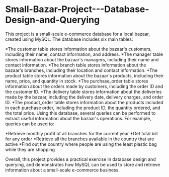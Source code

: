 # Small-Bazar-Project---Database-Design-and-Querying
This project is a small-scale e-commerce database for a local bazaar, created using MySQL. The database includes six main tables:

*The customer table stores information about the bazaar's customers, including their name, contact information, and address.
*The manager table stores information about the bazaar's managers, including their name and contact information.
*The branch table stores information about the bazaar's branches, including their location and contact information.
*The product table stores information about the bazaar's products, including their name, price, and quantity in stock.
*The purchase_order table stores information about the orders made by customers, including the order ID and the customer ID.
*The delivery table stores information about the deliveries made by the bazaar, including the delivery date, delivery charges, and order ID.
*The product_order table stores information about the products included in each purchase order, including the product ID, the quantity ordered, and the total price.
Using this database, several queries can be performed to extract useful information about the bazaar's operations. For example, queries can be used to:

*Retrieve monthly profit of all branches for the current year
*Get total bill for any order
*Retrieve all the branches available in the country that are active
*Find out the country where people are using the least plastic bag while they are shopping

Overall, this project provides a practical exercise in database design and querying, and demonstrates how MySQL can be used to store and retrieve information about a small-scale e-commerce business.
